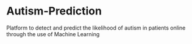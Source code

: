 # Autism-Prediction
Platform to detect and predict the likelihood of autism in patients online through the use of Machine Learning
